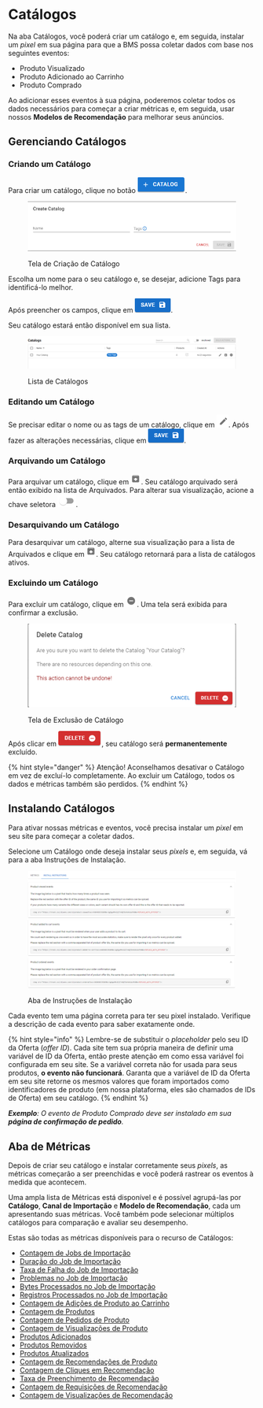 # Catálogos

Na aba Catálogos, você poderá criar um catálogo e, em seguida, instalar um _pixel_ em sua página para que a BMS possa coletar dados com base nos seguintes eventos:

* Produto Visualizado
* Produto Adicionado ao Carrinho
* Produto Comprado

Ao adicionar esses eventos à sua página, poderemos coletar todos os dados necessários para começar a criar métricas e, em seguida, usar nossos **Modelos de Recomendação** para melhorar seus anúncios.

## Gerenciando Catálogos <a href="#managing-catalogs" id="managing-catalogs"></a>

### Criando um Catálogo <a href="#creating-a-catalog" id="creating-a-catalog"></a>

Para criar um catálogo, clique no botão <img src="../../.gitbook/assets/image (127).png" alt="Create Catalog" data-size="line">.

<figure><img src="../../.gitbook/assets/image (128).png" alt="" width="539"><figcaption><p>Tela de Criação de Catálogo</p></figcaption></figure>

Escolha um nome para o seu catálogo e, se desejar, adicione Tags para identificá-lo melhor.

Após preencher os campos, clique em <img src="../../.gitbook/assets/image (129).png" alt="Save" data-size="line">.

Seu catálogo estará então disponível em sua lista.

<figure><img src="../../.gitbook/assets/image (130).png" alt=""><figcaption><p>Lista de Catálogos</p></figcaption></figure>

### Editando um Catálogo <a href="#editing-a-catalog" id="editing-a-catalog"></a>

Se precisar editar o nome ou as tags de um catálogo, clique em <img src="../../.gitbook/assets/image (131).png" alt="Edit" data-size="line">. Após fazer as alterações necessárias, clique em <img src="../../.gitbook/assets/image (132).png" alt="Save" data-size="line">.

### Arquivando um Catálogo <a href="#archiving-a-catalog" id="archiving-a-catalog"></a>

Para arquivar um catálogo, clique em <img src="../../.gitbook/assets/image (133).png" alt="Archive" data-size="line">. Seu catálogo arquivado será então exibido na lista de Arquivados. Para alterar sua visualização, acione a chave seletora <img src="../../.gitbook/assets/image (134).png" alt="Toggle" data-size="line">.

### Desarquivando um Catálogo <a href="#unarchiving-a-catalog" id="unarchiving-a-catalog"></a>

Para desarquivar um catálogo, alterne sua visualização para a lista de Arquivados e clique em <img src="../../.gitbook/assets/image (135).png" alt="Unarchive" data-size="line">. Seu catálogo retornará para a lista de catálogos ativos.

### Excluindo um Catálogo <a href="#deleting-a-catalog" id="deleting-a-catalog"></a>

Para excluir um catálogo, clique em <img src="../../.gitbook/assets/image (136).png" alt="Delete" data-size="line">. Uma tela será exibida para confirmar a exclusão.

<figure><img src="../../.gitbook/assets/image (137).png" alt=""><figcaption><p>Tela de Exclusão de Catálogo</p></figcaption></figure>

Após clicar em <img src="../../.gitbook/assets/image (138).png" alt="Delete" data-size="line">, seu catálogo será **permanentemente** excluído.

{% hint style="danger" %}
Atenção! Aconselhamos desativar o Catálogo em vez de excluí-lo completamente. Ao excluir um Catálogo, todos os dados e métricas também são perdidos.
{% endhint %}

## Instalando Catálogos  <a href="#installing-catalogs" id="installing-catalogs"></a>

Para ativar nossas métricas e eventos, você precisa instalar um _pixel_ em seu site para começar a coletar dados.

Selecione um Catálogo onde deseja instalar seus _pixels_ e, em seguida, vá para a aba Instruções de Instalação.

<figure><img src="../../.gitbook/assets/image (475).png" alt=""><figcaption><p>Aba de Instruções de Instalação</p></figcaption></figure>

Cada evento tem uma página correta para ter seu pixel instalado. Verifique a descrição de cada evento para saber exatamente onde.

{% hint style="info" %}
Lembre-se de substituir o _placeholder_ pelo seu ID da Oferta (_offer ID_). Cada site tem sua própria maneira de definir uma variável de ID da Oferta, então preste atenção em como essa variável foi configurada em seu site. Se a variável correta não for usada para seus produtos, **o evento não funcionará**. Garanta que a variável de ID da Oferta em seu site retorne os mesmos valores que foram importados como identificadores de produto (em nossa plataforma, eles são chamados de IDs de Oferta) em seu catálogo.
{% endhint %}

_**Exemplo**: O evento de Produto Comprado deve ser instalado em sua **página de confirmação de pedido**._

## Aba de Métricas <a href="#metrics" id="metrics"></a>

Depois de criar seu catálogo e instalar corretamente seus _pixels_, as métricas começarão a ser preenchidas e você poderá rastrear os eventos à medida que acontecem.

Uma ampla lista de Métricas está disponível e é possível agrupá-las por **Catálogo**, **Canal de Importação** e **Modelo de Recomendação**, cada um apresentando suas métricas. Você também pode selecionar múltiplos catálogos para comparação e avaliar seu desempenho.

Estas são todas as métricas disponíveis para o recurso de Catálogos:

* [Contagem de Jobs de Importação](cs2-metrics.md#contagem-de-jobs-de-importacao)
* [Duração do Job de Importação](cs2-metrics.md#duracao-do-job-de-importacao)
* [Taxa de Falha do Job de Importação](cs2-metrics.md#taxa-de-falha-do-job-de-importacao)
* [Problemas no Job de Importação](cs2-metrics.md#problemas-no-job-de-importacao)
* [Bytes Processados no Job de Importação](cs2-metrics.md#taxa-de-falha-do-job-de-importacao)
* [Registros Processados no Job de Importação](cs2-metrics.md#registros-processados-no-job-de-importacao)
* [Contagem de Adições de Produto ao Carrinho](cs2-metrics.md#contagem-de-adicoes-de-produto-ao-carrinho)
* [Contagem de Produtos](cs2-metrics.md#contagem-de-produtos)
* [Contagem de Pedidos de Produto](cs2-metrics.md#contagem-de-pedidos-de-produto)
* [Contagem de Visualizações de Produto](cs2-metrics.md#contagem-de-visualizacoes-de-produto)
* [Produtos Adicionados](cs2-metrics.md#produtos-adicionados)
* [Produtos Removidos](cs2-metrics.md#produtos-removidos)
* [Produtos Atualizados](cs2-metrics.md#produtos-atualizados)
* [Contagem de Recomendações de Produto](cs2-metrics.md#contagem-de-recomendacoes-de-produto)
* [Contagem de Cliques em Recomendação](cs2-metrics.md#contagem-de-cliques-em-recomendacao)
* [Taxa de Preenchimento de Recomendação](cs2-metrics.md#taxa-de-preenchimento-de-recomendacao)
* [Contagem de Requisições de Recomendação](cs2-metrics.md#contagem-de-requisicoes-de-recomendacao)
* [Contagem de Visualizações de Recomendação](cs2-metrics.md#contagem-de-visualizacoes-de-recomendacao)
